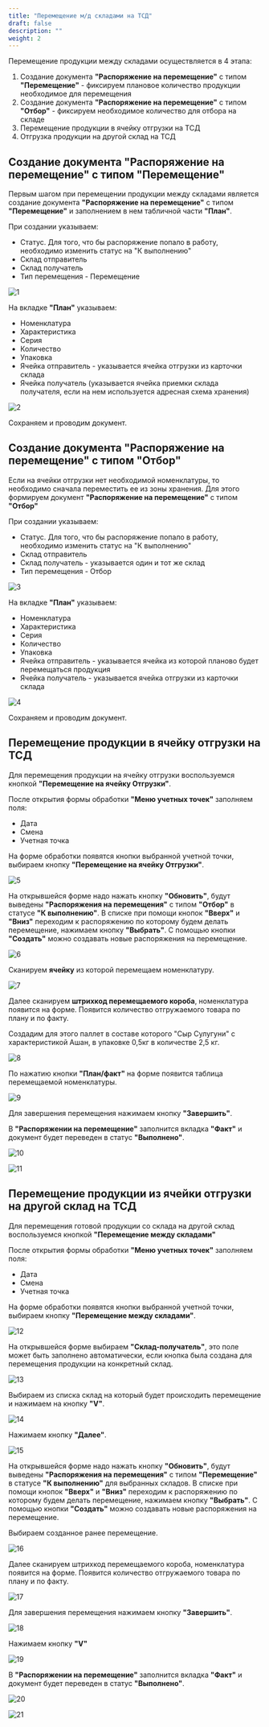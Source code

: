 ```yaml
---
title: "Перемещение м/д складами на ТСД"
draft: false
description: ""
weight: 2
---
```


Перемещение продукции между складами осуществляется в 4 этапа:

1. Создание документа **"Распоряжение на перемещение"** с типом **"Перемещение"** - фиксируем плановое количество продукции необходимое для перемещения
2. Создание документа **"Распоряжение на перемещение"** с типом **"Отбор"** - фиксируем необходимое количество для отбора на складе
3. Перемещение продукции в ячейку отгрузки на ТСД
4. Отгрузка продукции на другой склад на ТСД

<h2> Создание документа "Распоряжение на перемещение" с типом "Перемещение" </h2>

Первым шагом при перемещении продукции между складами является создание документа **"Распоряжение на перемещение"** с типом **"Перемещение"** и заполнением в нем табличной части **"План"**.

При создании указываем:

- Статус. Для того, что бы распоряжение попало в работу, необходимо изменить статус на "К выполнению"
- Склад отправитель
- Склад получатель
- Тип перемещения - Перемещение

![1](1.png)

На вкладке **"План"** указываем:

- Номенклатура
- Характеристика
- Серия
- Количество
- Упаковка
- Ячейка отправитель - указывается ячейка отгрузки из карточки склада
- Ячейка получатель (указывается ячейка приемки склада получателя, если на нем используется адресная схема хранения)

![2](2.png)

Сохраняем и проводим документ.

<h2> Создание документа "Распоряжение на перемещение" с типом "Отбор" </h2>

Если на ячейки отгрузки нет необходимой номенклатуры, то необходимо сначала переместить ее из зоны хранения. Для этого формируем документ  **"Распоряжение на перемещение"** с типом **"Отбор"**

При создании указываем:

- Статус. Для того, что бы распоряжение попало в работу, необходимо изменить статус на "К выполнению"
- Склад отправитель
- Склад получатель - указывается один и тот же склад
- Тип перемещения - Отбор

![3](3.png)

На вкладке **"План"** указываем:

- Номенклатура
- Характеристика
- Серия
- Количество
- Упаковка
- Ячейка отправитель - указывается ячейка из которой планово будет перемещаться продукция
- Ячейка получатель - указывается ячейка отгрузки из карточки склада

![4](4.png)

Сохраняем и проводим документ.

<h2> Перемещение продукции в ячейку отгрузки на ТСД </h2>

Для перемещения продукции на ячейку отгрузки воспользуемся кнопкой **"Перемещение на ячейку Отгрузки"**.

После открытия формы обработки **"Меню учетных точек"** заполняем поля:

- Дата
- Смена
- Учетная точка

На форме обработки появятся кнопки выбранной учетной точки, выбираем кнопку **"Перемещение на ячейку Отгрузки"**.

![5](5.png)

На открывшейся форме надо нажать кнопку **"Обновить"**, будут выведены **"Распоряжения на перемещения"** с типом **"Отбор"** в статусе **"К выполнению"**. В списке при помощи кнопок **"Вверх"** и **"Вниз"** переходим к распоряжению по которому будем делать перемещение, нажимаем кнопку **"Выбрать"**.  С помощью кнопки **"Создать"** можно создавать новые распоряжения на перемещение.

![6](6.png)

Сканируем **ячейку** из которой перемещаем номенклатуру.

![7](7.png)

Далее сканируем **штрихкод перемещаемого короба**, номенклатура появится на форме. Появится количество отгружаемого товара по плану и по факту.

Создадим для этого паллет в составе которого "Сыр Сулугуни" с характеристикой Ашан, в упаковке 0,5кг в количестве 2,5 кг.

![8](8.png)

По нажатию кнопки **"План/факт"** на форме появится таблица перемещаемой номенклатуры.

![9](9.png)

Для завершения перемещения нажимаем кнопку **"Завершить"**.

В  **"Распоряжении на перемещение"** заполнится вкладка **"Факт"** и документ будет переведен в статус **"Выполнено"**.

![10](10.png)

![11](11.png)

<h2> Перемещение продукции из ячейки отгрузки на другой склад на ТСД </h2>

Для перемещения готовой продукции со склада на другой склад воспользуемся кнопкой **"Перемещение между складами"**

После открытия формы обработки **"Меню учетных точек"** заполняем поля:

- Дата
- Смена
- Учетная точка

На форме обработки появятся кнопки выбранной учетной точки, выбираем кнопку **"Перемещение между складами"**.

![12](12.png)

На открывшейся форме выбираем **"Склад-получатель"**, это поле может быть заполнено автоматически, если кнопка была создана для перемещения продукции на конкретный склад.

![13](13.png)

Выбираем из списка склад на который будет происходить перемещение и нажимаем на кнопку **"V"**.

![14](14.png)

Нажимаем кнопку **"Далее"**.

![15](15.png)

На открывшейся форме надо нажать кнопку **"Обновить"**, будут выведены **"Распоряжения на перемещения"** с типом **"Перемещение"** в статусе **"К выполнению"** для выбранных складов. В списке при помощи кнопок **"Вверх"** и **"Вниз"** переходим к распоряжению по которому будем делать перемещение, нажимаем кнопку **"Выбрать"**.  С помощью кнопки **"Создать"** можно создавать новые распоряжения на перемещение.

Выбираем созданное ранее перемещение.

![16](16.png)

Далее сканируем штрихкод перемещаемого короба, номенклатура появится на форме. Появится количество отгружаемого товара по плану и по факту.

![17](17.png)

Для завершения перемещения нажимаем кнопку **"Завершить"**.

![18](18.png)

Нажимаем кнопку **"V"**

![19](19.png)

В  **"Распоряжении на перемещение"** заполнится вкладка **"Факт"** и документ будет переведен в статус **"Выполнено"**.

![20](20.png)

![21](21.png)
